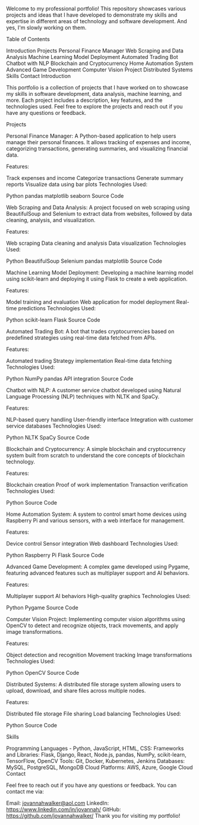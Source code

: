 Welcome to my professional portfolio! This repository showcases various projects and ideas that I have developed to demonstrate my skills and expertise in different areas of technology and software development. And yes, I'm slowly working on them.

Table of Contents

Introduction
Projects
Personal Finance Manager
Web Scraping and Data Analysis
Machine Learning Model Deployment
Automated Trading Bot
Chatbot with NLP
Blockchain and Cryptocurrency
Home Automation System
Advanced Game Development
Computer Vision Project
Distributed Systems
Skills
Contact
Introduction

This portfolio is a collection of projects that I have worked on to showcase my skills in software development, data analysis, machine learning, and more. Each project includes a description, key features, and the technologies used. Feel free to explore the projects and reach out if you have any questions or feedback.

Projects

Personal Finance Manager:
A Python-based application to help users manage their personal finances. It allows tracking of expenses and income, categorizing transactions, generating summaries, and visualizing financial data.

Features:

Track expenses and income
Categorize transactions
Generate summary reports
Visualize data using bar plots
Technologies Used:

Python
pandas
matplotlib
seaborn
Source Code

Web Scraping and Data Analysis:
A project focused on web scraping using BeautifulSoup and Selenium to extract data from websites, followed by data cleaning, analysis, and visualization.

Features:

Web scraping
Data cleaning and analysis
Data visualization
Technologies Used:

Python
BeautifulSoup
Selenium
pandas
matplotlib
Source Code

Machine Learning Model Deployment:
Developing a machine learning model using scikit-learn and deploying it using Flask to create a web application.

Features:

Model training and evaluation
Web application for model deployment
Real-time predictions
Technologies Used:

Python
scikit-learn
Flask
Source Code

Automated Trading Bot:
A bot that trades cryptocurrencies based on predefined strategies using real-time data fetched from APIs.

Features:

Automated trading
Strategy implementation
Real-time data fetching
Technologies Used:

Python
NumPy
pandas
API integration
Source Code

Chatbot with NLP:
A customer service chatbot developed using Natural Language Processing (NLP) techniques with NLTK and SpaCy.

Features:

NLP-based query handling
User-friendly interface
Integration with customer service databases
Technologies Used:

Python
NLTK
SpaCy
Source Code

Blockchain and Cryptocurrency:
A simple blockchain and cryptocurrency system built from scratch to understand the core concepts of blockchain technology.

Features:

Blockchain creation
Proof of work implementation
Transaction verification
Technologies Used:

Python
Source Code

Home Automation System:
A system to control smart home devices using Raspberry Pi and various sensors, with a web interface for management.

Features:

Device control
Sensor integration
Web dashboard
Technologies Used:

Python
Raspberry Pi
Flask
Source Code

Advanced Game Development:
A complex game developed using Pygame, featuring advanced features such as multiplayer support and AI behaviors.

Features:

Multiplayer support
AI behaviors
High-quality graphics
Technologies Used:

Python
Pygame
Source Code

Computer Vision Project:
Implementing computer vision algorithms using OpenCV to detect and recognize objects, track movements, and apply image transformations.

Features:

Object detection and recognition
Movement tracking
Image transformations
Technologies Used:

Python
OpenCV
Source Code

Distributed Systems:
A distributed file storage system allowing users to upload, download, and share files across multiple nodes.

Features:

Distributed file storage
File sharing
Load balancing
Technologies Used:

Python
Source Code

Skills

Programming Languages - Python, JavaScript, HTML, CSS:
Frameworks and Libraries: Flask, Django, React, Node.js, pandas, NumPy, scikit-learn, TensorFlow, OpenCV
Tools: Git, Docker, Kubernetes, Jenkins
Databases: MySQL, PostgreSQL, MongoDB
Cloud Platforms: AWS, Azure, Google Cloud
Contact

Feel free to reach out if you have any questions or feedback. You can contact me via:

Email: jovannahwalker@aol.com
LinkedIn: https://www.linkedin.com/in/jovannah/
GitHub: https://github.com/jovannahwalker/
Thank you for visiting my portfolio!





